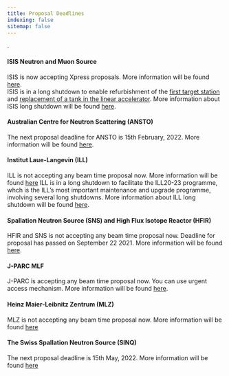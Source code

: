 ```yaml
---
title: Proposal Deadlines
indexing: false
sitemap: false
---
```


.

#### ISIS Neutron and Muon Source
ISIS is now accepting Xpress proposals.  More information will be found [here](https://www.isis.stfc.ac.uk/Pages/Apply-for-beamtime.aspx).\
ISIS is in a long shutdown to enable refurbishment of the [first target station](https://www.isis.stfc.ac.uk/Pages/Target-Station-1.aspx) and [replacement of a tank in the linear accelerator](https://www.isis.stfc.ac.uk/Pages/TH_LinacTank4_beadpull.aspx). More information about ISIS long shutdown will be found [here](https://www.isis.stfc.ac.uk/Pages/For-Users.aspx).

#### Australian Centre for Neutron Scattering (ANSTO)
The next proposal deadline for ANSTO is 15th February, 2022. More information will be found [here](https://www.ansto.gov.au/our-facilities/australian-centre-for-neutron-scattering/call-for-proposals).

#### Institut Laue-Langevin (ILL)
ILL is not accepting any beam time proposal now. More information will be found [here](https://www.ill.eu/users/applying-for-beamtime/proposal-submission)
ILL is in a long shutdown to facilitate the ILL20-23 programme, whch is the ILL’s most important maintenance and upgrade programme, involving several long shutdowns. More information about ILL long shutdown will be found [here](https://www.ill.eu/users/instruments/modernisation-programmes/ill2023).

#### Spallation Neutron Source (SNS) and High Flux Isotope Reactor (HFIR)
HFIR and SNS is not accepting any beam time proposal now. Deadline for proposal has passed on September 22 2021. More information will be found [here](https://neutrons.ornl.gov/users/proposal-calls).

#### J-PARC MLF
J-PARC is accepting any beam time proposal now. You can use urgent access mechanism. More information will be found [here](https://mlfinfo.jp/en/user/proposals/#short-term).

#### Heinz Maier-Leibnitz Zentrum (MLZ)
MLZ is not accepting any beam time proposal now. More information will be found [here](https://mlz-garching.de/user-office)

#### The Swiss Spallation Neutron Source (SINQ)
The next proposal deadline is 15th May, 2022. More information will be found [here](https://www.psi.ch/en/sinq)





